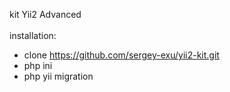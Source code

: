 kit Yii2 Advanced<Br/>
<Br/>
installation:<br/>
    <ul>
        <li>clone https://github.com/sergey-exu/yii2-kit.git</li>
        <li>php ini</li>
        <li>php yii migration</li>
    </ul>
